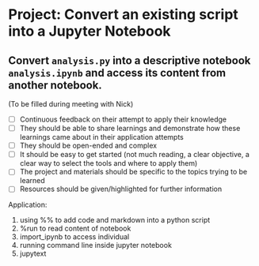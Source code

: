# Project: Convert an existing script into a Jupyter Notebook

Convert `analysis.py` into a descriptive notebook `analysis.ipynb` and access its content from another notebook. 
---

(To be filled during meeting with Nick)

- [ ] Continuous feedback on their attempt to apply their knowledge
- [ ] They should be able to share learnings and demonstrate how these learnings came about in their application attempts
- [ ] They should be open-ended and complex
- [ ] It should be easy to get started (not much reading, a clear objective, a clear way to select the tools and where to apply them)
- [ ] The project and materials should be specific to the topics trying to be learned
- [ ] Resources should be given/highlighted for further information

Application:
1. using %% to add code and markdown into a python script
2. %run to read content of notebook
3. import_ipynb to access individual
4. running command line inside jupyter notebook
5. jupytext
